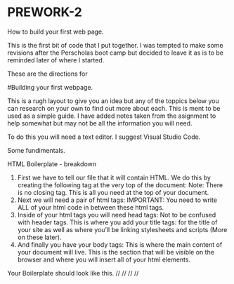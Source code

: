 # PREWORK-2
How to build your first web page. 

This is the first bit of code that I put together. 
I was tempted to make some revisions after the Perscholas boot camp 
but decided to leave it as is to be reminded later of where I started.  


These are the directions for 

#Building your first webpage. 

This is a rugh layout to give you an idea but any of the toppics below you can research on your own to find out 
more about each. This is ment to be used as a simple guide. I have added notes taken from the asignment to help somewhat but may not be all the information you will need. 

To do this you will need a text editor. I suggest Visual Studio Code.

Some fundimentals. 

  HTML Boilerplate - breakdown
1. First we have to tell our file that it will contain HTML. We do this by creating the following tag at the very top of the document: <!DOCTYPE html>
Note: There is no closing tag. This is all you need at the top of your document.
2. Next we will need a pair of html tags: <html></html>
IMPORTANT: You need to write ALL of your html code in between these html tags.
3. Inside of your html tags you will need head tags: <head></head>
Not to be confused with header tags. This is where you add your title tags: <title></title> for the title of your site as well as where you’ll be linking stylesheets and scripts (More on these later).
4. And finally you have your body tags: <body></body>
This is where the main content of your document will live. This is the section that will be visible on the browser and where you will insert all of your html elements.

  
  Your Boilerplate should look like this. 
 //     <!DOCTYPE html>
 //     <html>
 //     <head>
 //         <title>Your title here!</>
 //       </head>
 //         <body>
 //          <!--Content of the page goes in the body-->
 //        </body>
 //        </html>
  
  **You can now render your web page in the browser and see your title. 
  to do this...
  On your HTML where you just made your Boikerplate page 
  -right click in that window to bring up the drop
  down box
  -click: Open with Live Server. 
  This will open you application in a browser window and you should now see you title.**
  
    Using HTML Tags: Comments
● When you are creating your HTML you may want to leave some notes or comments for yourself or other developers
● This is the opening tag of a comment <!-- and this is the closing tag -->
● Comments can be seen by anyone looking at the source code, but they will not be rendered by the
browser
  Example
<!-- This is a comment -->  

 
   Using HTML tags: anchor tag
● To add a link to a text or image on a html page, Anchor tag is used. ○ <a href = #> www.google.com </a>
● Anchor tags have href attribute that specifies the hypertext reference which points to where the text should be linked.
● To make a text look like a link, enclose in <a> tag.
● If you don’t have a link yet, use # as a placeholder
  
 Using HTML tags: HTML Lists
● Two types of lists can be created in HTML
○ Ordered list using <ol> </ol> tag
○ Unordered lists <ul> </ul> tag

 Using HTML tags: HTML Lists - unordered list
● Unordered lists <ul> </ul> tag ○ <li> list item </li>
        
it looks like 
  <ol>
  <li>Stuff 1</li>
  <li>Stuff 2</li>
  <li>Stuff 3</li>
  </ol>
  it renders as this
    1. Stuff 1
    2. Stuff 2
    3. Stuff 3

 Using HTML tags: special characters
● For special characters to show up on a web page like an Accent mark; Less than sign; or Copyright sign. ● Example:
○ &lt; is used for <
○ &gt; is used for >
○ &amp; is used for &
○ &nbsp; is used for a space
○ &copy; is used for a ©
 
   Review of HTML elements
● Header Element - <h1></h1>
○ Used for titles. There are 6 types of header tags (h1,
h2, h3, h4, h5, h6)
○ The higher the number in the tag the smaller the
text will be

● Paragraph Element - <p></p>
○ Used to display text

● <b> bold </b> Make text between tags bold

● <i> italic </i> Make text between tags italic

● Unordered List Element - <ul></ul>
○ Used to create a bulleted list
○ Each list item should be wrapped in <li></li> tags

● Ordered List Element - <ol></ol>
○ Used to create a numbered list
○ Each list item should be wrapped in <li></li> tags

 ● Anchor Element - <a></a>
○ Anchor tags are used to create links
○ The link will go inside of the opening <a> tag
○ Text is inserted in between the tags to let users
know where the link is going
  <a href="url"> link name </a> Create a link to another page or website  
  
● Image Element - <img/>
○ Used to insert images to a webpage
○ Images can be linked using an image url or an
image file
○ Notice that there is no closing tag. This tag is
considered self closing 
  or
  <img src="filename.jpg">Show an image
  (will need closing tag for this one)
  
● <b> bold </b> Make text between tags bold

● <i> italic </i> Make text between tags italic

● <br/> is for break. Here this is self closing and is used to give some space or a 'break' between elements. 

● <div></div> div tags work as containers for other elements. 
  
  **you can look up HTML cheat sheets and save your favorite for reference**

The Requirements for this assignment:

This was for this assignment but of course if you are doing this on your own you can add in your own personal own ideas. 

  
 Day 1 Tell us about yourself
1. Create an HTML webpage about yourself. This page must include a minimum of following elements
1.1. Your name in the title (to appear on the browser tab)
1.2. A heading of level 2 containing your name
1.3. A heading of level 3 containing a welcome message
1.4. A paragraph, with a few sentences about yourself
1.5. An image, to represent you
1.6. Link the the image or some text on the page, to an external website
1.7. A list (ordered or unordered). You can use this to tell us about your favorite projects, things you find interesting etc


We will add new things each day to build out your first website. 

Day 2
Continue working on the webpage from HW1
1. Add a second page and connect the two to make a website to tell us more about you (hobby, favorite show, interesting fact, etc )
2. Create a nav bar and link the two pages (this needs to be on both pages)
3. Make sure the headings on both page look similar, so that it seems you’re on the same website
4. Find a way to add a table to one of the pages
5. Add or embed a multiplemedia
6. Change the default color or font of headings and paragraphs
 
  HTML Elements: Tables
● Create a new table row to enter table heading or table data
○ <tr>add a new row to the table </tr>
○ <th>add a heading to that row </th>
○ <td>add data to the row <td>
  
 Using HTML tags: Video - attributes
 ○ ○ ○
Control – adds video controls, like play, pause and volume.
Autoplay – starts the video automatically
Width and Height – controls the size of the video on your browser. It is recommended to always include width and height attributes. The page will change ( or flicker) while the video loads if the height and width are not set.  

● <video> tag specifies a video or movie to be added to the page
● <source> definies multiple media resources for media elements, such as <video> and <audio>
  
 HTML Video Attributes Adding a YouTube video to HTML
● To embed a video from web such as youTube;
○ Click on share under a video
○ Click Embed
○ Copy the <iframe> tag
○ Include an <iframe> TAG in your web page
○ Use the width and height attributes to specify the dimension of the player
  
  HTML Elements: Navigation Bar
● When your website has more than a single web page, a navigation bar would help users get around
● Menu or navigation to a web page can be added in two way
○ Using lists - Vertical Nav Bar
○ Using Nav tag in HTML - Horizontal Nav Bar

  Create a Nav Bar using lists
● Create an unordered list and menu items
● Add Links to the list items
     
LINK the Nav Bar
  <body>
    <h1>Hi, lets link stuff.<h1>
      <nav>
        <a href=""> Page 1 </a>
        <a href=""> Page 2 </a>
      </nav>
      
   Using HTML tags: Div
● <div> </div> is like a container of other HTML elements.
● Used to divide your html into different sections (will be more useful when styling the page)
● Wrap elements in div tag and it will look like a block container on the page with stuff in it.

● Add a navigation to your webpage

 Second Web Page
● Create a separate HTML page named stories.html
  
I called it Page 2 up above

● Create a second web page and link the two pages to create your first website

Added Exercises using CSS
Let’s style your website from last HW
1. Underline your name
2. Let’s change font size of all paragraph text
3. Change the font style of list of three of your favorite things
4. Change the background color of entire webpage
5. Change the color of all the anchor tags (linked text) to purple

About CSS

 CSS Declaration
● Consists of a selector, property and attribute selector Property : Value
H1 {
         Color: red;
    Background-color: black
    Font-style: italic;
} 

  CSS Declaration
● Selector:
○ Indicates the name of the TAG you want to change the appearance of.
Note: this affects all TAGS of that name. ■ Ex: h1
● Property:
○ Indicates the change you are making to this TAG.
■ Ex: h1 { color , font type , size... ● Value:
○ Indicates the value you want to give the property.
■ Ex: h1 { color: red, font type: comic sans, size: 16pt ...

      Adding CSS to HTML
● Add <style></style>tag within HTML doc

 CSS: Customize your fonts
● What can you do to style your font?
○ Change color
○ Change font style
○ Change font weight
○ Add font decoration
○ Change font size
○ Change letter spacing
○ And more...?
  
   CSS: Customize your fonts cont.
● Property for bold: font-weight ○ h2{ font-weight: bold }
● Property for Italic: font-style ○ h3{ font-style: italic}
● Property: text-decoration
○ {text-decoration: overline} inserts a line over the text
○ {text-decoration: line-through, strikethrough} places a line through the text
○ {text-decoration: underline} places a line below the text; such as a link.
○ {text-decoration: none}
● h1 {text-decoration: underline blue}
 
 CSS: Customize your fonts
● Property: text-transform
○ {text-transform: capitalize} turns the first letter of every word into uppercase
○ {text-transform: uppercase} turns every letter into uppercase
○ {text-transform: lowercase} turns the first letter of every word into lowercase
○ {text-transform: none}

 CSS: Customize your fonts
● Properties: letter-spacing, word-spacing, line-height, text-align
● letter-spacing and word-spacing properties manipulates the space value between words and letters.
● The line-height property sets the height of the lines in tag without adjusting the size of the font.
● The text-align property will align the text inside a tag to left, right, or center Example:
ex: p {
letter-spacing: 0.5em;
word-spacing: 2em; line-height: 1.5; text-align: center;
}
 
 CSS: Customize your fonts
● h1 {font-size: 12em or 12px, or 12pt or 12%}
● Lengths and Percentages:
○ Em – is the unit for the calculated size of a font. ■ EX: “2em” is two times the current font size.
○ px - is the unit for pixels. ■ 12px
○ pt - is the unit for points. ■ 12pt
○ % - is the unit for percentages. ■ 80%
○ Other units include pc (picas), cm (centimetres), mm (millimetres) and in (inches).
 
 CSS: Customize your text
● CSS has access to 16,777,216 unique colors.
● body {background-color: “red” or “rgb(255,0,0)” or “#ff0000”}
○ Red
❏ Is the same as rgb(255,0,0); Which is the same as; rgb(100%,0%,0%); Which is the same
as; #ff0000; Which is the same as #f00
○ There are 17 valid predefined color names. They are aqua, black, blue, fuchsia, gray, green, lime, maroon, navy, olive, orange, purple, red, silver, teal, white, and yellow.

 CSS Colors: Hexadecimal and Decimal colors
● hex color code in detail ○ #ff0000 :
■ # indicates that it’s a hexadecimal number for color
■ ff or first two digits represent color red’s intensity
■ second and third digits together represent color green’s intensity
■ last two digits represent the intensity of blue in our color
● decimal color code ○ rgb(255,0,0)
■ 255 represents the intensity of color red
■ second digit represents the intensity of color green
■ third digit represents the intensity of color blue
 
 CSS: Text Color and Background Properties
● Text color property: color
● Background color property: background-color
 ○ EX: ■ ■ ■
h1{ color: yellow; background-color: blue; }
body { font-size: 0.8em; color : navy; } h1 { color: ffc; background-color: #009; }
● Note: you can apply the same properties to different selectors (TAGS)

 
Day 3 
 Exercise
❏ Give all four divs different background-color
❏ Dive all four divs a border

  Div tag : HTML and CSS
❏ <div> </div> is like a container of other HTML elements.
❏ Wrap elements in div tag and it will look like a block container on the page with stuff in it.
 
 Span tag: HTML and CSS
❏ <span> tags are used to wrap content within your HTML elements
  
 HTML Input Tags
❏ HTML has a tag for form <form></form>
❏ Create a form in the body of your page
❏ <input> tag is used to create an input field
  <input type = “text” name = “FullName” placeholder = “full name”>
  
  TASK
❏ Create a form on your home page to ask user for any input

  CSS: Hover Selector
❏ The :hover selector is used to manipulate an elements attributes when you mouse over them.

 CSS: Hover Selector
❏ By default, #box1 will have a background color of blue.
When the mouse hovers over #box1, the background color will change to orange.


  HTML Tag: Link - Adding an external .css file
❏ Link tag is used to add CSS (JavaScript and more) file into a HTML page
 ⃞ ⃞ ⃞
rel → relation of the link ; it’s a stylesheet
type → type of the link; it’s a CSS text
href → path to the file that contains all the styling( folder/filename )
 ❏ When styling multiple pages of a website
⃞ good practice is to separate the style from HTML using a separate .css file ⃞ Using a separate file for style keeps the style consistent across pages  
  Add an external .css file
❏ Add an external .css file and link in the head tag of the html file
❏ Move all the styles from HTML to the css file
❏ On the same level as index.html file
⃞ Create a folder name css
⃞ Inside css folder, save css file as style.css
❏ Link the css file in html <head>
 
 
  Add an external .css file
❏ Watch for the path to the style.css
⃞ Here, index is the file where stylesheet is being linked.
  
    Folder Structure
● index.html : This is your landing page
● css/ : This is where you save your main.css file
● images/ : This is where you save all of your images
○ pic.jpeg
○ pic2.png
○ pic3.gif
● pages/ : This is where all other pages get saved:
○ about.html
○ gallery.html
 
 
1. Make sure you a folder structure for your website (see previous slide)
2. Create a single style.css file and move styling in this file for both of your web pages
3. Make sure both pages have
 a. b. c. d.
4. Add
5. Use
Same page background color
Same style for <h1> <h3>
Same font in both pages
Same layout/box model applied to both pages
a form on one of your pages. You can use this to ask visitors for suggestions or anything else you like id selector to style a paragraph on only one of the page
  
  Finish up your portfolio website.
1. Go over the assignment instructions and make sure you’ve all the required HTML tags
2. Use at least two of the position properties for your images and divs
3. Can you change the default display property of at least two elements
4. Submit your assignment. 
 
 
 
